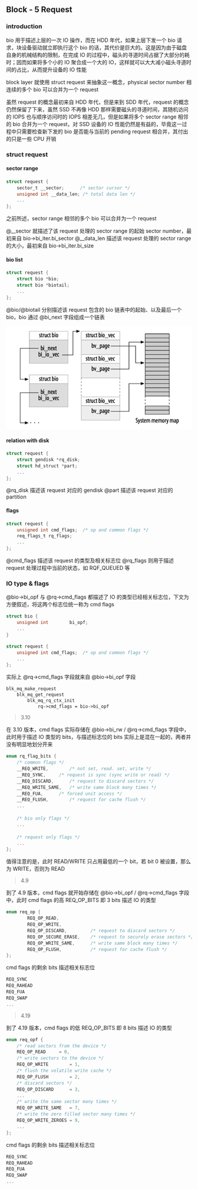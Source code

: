 ## Block - 5 Request

### introduction

bio 用于描述上层的一次 IO 操作，而在 HDD 年代，如果上层下发一个 bio 请求，块设备驱动就立即执行这个 bio 的话，其代价是巨大的。这是因为由于磁盘自身的机械结构的限制，在完成 IO 的过程中，磁头的寻道时间占据了大部分的耗时；因而如果将多个小的 IO 聚合成一个大的 IO，这样就可以大大减小磁头寻道时间的占比，从而提升设备的 IO 性能

block layer 就使用 struct request 来抽象这一概念，physical sector number 相连续的多个 bio 可以合并为一个 request


虽然 request 的概念最初来自 HDD 年代，但是来到 SDD 年代，request 的概念仍然保留了下来，虽然 SSD 不再像 HDD 那样需要磁头的寻道时间，其随机访问的 IOPS 也与顺序访问时的 IOPS 相差无几，但是如果将多个 sector range 相邻的 bio 合并为一个 request，对 SSD 设备的 IO 性能仍然是有益的，毕竟这一过程中只需要检查新下发的 bio 是否能与当前的 pending request 相合并，其付出的只是一些 CPU 开销


### struct request

#### sector range

```c
struct request {
	sector_t __sector;		/* sector cursor */
	unsigned int __data_len; /* total data len */
	...
};
```

之前所述，sector range 相邻的多个 bio 可以合并为一个 request

@__sector 就描述了该 request 处理的 sector range 的起始 sector number，最初来自 bio->bi_iter.bi_sector
@__data_len 描述该 request 处理的 sector range 的大小，最初来自 bio->bi_iter.bi_size


#### bio list

```c
struct request {
	struct bio *bio;
	struct bio *biotail;
	...
};
```

@bio/@biotail 分别描述该 request 包含的 bio 链表中的起始、以及最后一个 bio，bio 通过 @bi_next 字段组成一个链表

![14808290457431](media/15911850927855/14808290457431.jpg)


#### relation with disk

```c
struct request {
	struct gendisk *rq_disk;
	struct hd_struct *part;
	...
};
```

@rq_disk 描述该 request 对应的 gendisk
@part 描述该 request 对应的 partition


#### flags

```c
struct request {
	unsigned int cmd_flags;	 /* op and common flags */
	req_flags_t rq_flags;
	...
};
```

@cmd_flags 描述该 request 的类型及相关标志位
@rq_flags 则用于描述 request 处理过程中当前的状态，如 RQF_QUEUED 等


### IO type & flags

@bio->bi_opf 与 @rq->cmd_flags 都描述了 IO 的类型已经相关标志位，下文为方便叙述，将这两个标志位统一称为 cmd flags

```c
struct bio {
	unsigned int		bi_opf;
	...
}
```

```c
struct request {
	unsigned int cmd_flags;	 /* op and common flags */
	...
};
```

实际上 @rq->cmd_flags 字段就来自 @bio->bi_opf 字段

```
blk_mq_make_request
    blk_mq_get_request
        blk_mq_rq_ctx_init
            rq->cmd_flags = bio->bi_opf
```



> 3.10

在 3.10 版本，cmd flags 实际存储在 @bio->bi_rw / @rq->cmd_flags 字段中，此时用于描述 IO 类型的 bits，与描述标志位的 bits 实际上是混在一起的，两者并没有明显地划分开来

```c
enum rq_flag_bits {
	/* common flags */
	__REQ_WRITE,		/* not set, read. set, write */
	__REQ_SYNC,		/* request is sync (sync write or read) */
	__REQ_DISCARD,		/* request to discard sectors */
	__REQ_WRITE_SAME,	/* write same block many times */
	__REQ_FUA,		/* forced unit access */
	__REQ_FLUSH,		/* request for cache flush */
	...

	/* bio only flags */
	...

	/* request only flags */
	...
};
```

值得注意的是，此时 READ/WRITE 只占用最低的一个 bit，若 bit 0 被设置，那么为 WRITE，否则为 READ


> 4.9

到了 4.9 版本，cmd flags 就开始存储在 @bio->bi_opf / @rq->cmd_flags 字段中，此时 cmd flags 的高 REQ_OP_BITS 即 3 bits 描述 IO 的类型

```c
enum req_op {
        REQ_OP_READ,
        REQ_OP_WRITE,
        REQ_OP_DISCARD,         /* request to discard sectors */
        REQ_OP_SECURE_ERASE,    /* request to securely erase sectors */
        REQ_OP_WRITE_SAME,      /* write same block many times */
        REQ_OP_FLUSH,           /* request for cache flush */
};
```


cmd flags 的剩余 bits 描述相关标志位

```c
REQ_SYNC
REQ_RAHEAD
REQ_FUA
REQ_SWAP
...
```


> 4.19

到了 4.19 版本，cmd flags 的低 REQ_OP_BITS 即 8 bits 描述 IO 的类型

```c
enum req_opf {
	/* read sectors from the device */
	REQ_OP_READ		= 0,
	/* write sectors to the device */
	REQ_OP_WRITE		= 1,
	/* flush the volatile write cache */
	REQ_OP_FLUSH		= 2,
	/* discard sectors */
	REQ_OP_DISCARD		= 3,
	...
	/* write the same sector many times */
	REQ_OP_WRITE_SAME	= 7,
	/* write the zero filled sector many times */
	REQ_OP_WRITE_ZEROES	= 9,
	...
};
```

cmd flags 的剩余 bits 描述相关标志位

```c
REQ_SYNC
REQ_RAHEAD
REQ_FUA
REQ_SWAP
...
```





